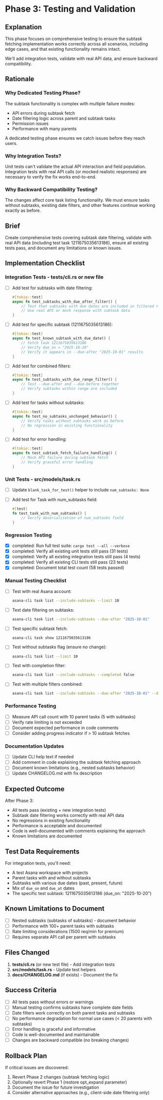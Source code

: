 # Phase 3: Testing and Validation

## Explanation

This phase focuses on comprehensive testing to ensure the subtask fetching implementation works correctly across all scenarios, including edge cases, and that existing functionality remains intact.

We'll add integration tests, validate with real API data, and ensure backward compatibility.

## Rationale

### Why Dedicated Testing Phase?
The subtask functionality is complex with multiple failure modes:
- API errors during subtask fetch
- Date filtering logic across parent and subtask tasks
- Permission issues
- Performance with many parents

A dedicated testing phase ensures we catch issues before they reach users.

### Why Integration Tests?
Unit tests can't validate the actual API interaction and field population. Integration tests with real API calls (or mocked realistic responses) are necessary to verify the fix works end-to-end.

### Why Backward Compatibility Testing?
The changes affect core task listing functionality. We must ensure tasks without subtasks, existing date filters, and other features continue working exactly as before.

## Brief

Create comprehensive tests covering subtask date filtering, validate with real API data (including test task 1211675035613186), ensure all existing tests pass, and document any limitations or known issues.

## Implementation Checklist

### Integration Tests - tests/cli.rs or new file

- [ ] Add test for subtasks with date filtering:
  ```rust
  #[tokio::test]
  async fn test_subtasks_with_due_after_filter() {
      // Test that subtasks with due dates are included in filtered results
      // Use real API or mock response with subtask data
  }
  ```

- [ ] Add test for specific subtask (1211675035613186):
  ```rust
  #[tokio::test]
  async fn test_known_subtask_with_due_date() {
      // Fetch task 1211675035613186
      // Verify due_on = "2025-10-20"
      // Verify it appears in --due-after "2025-10-01" results
  }
  ```

- [ ] Add test for combined filters:
  ```rust
  #[tokio::test]
  async fn test_subtasks_with_due_range_filter() {
      // Test --due-after and --due-before together
      // Verify subtasks within range are included
  }
  ```

- [ ] Add test for tasks without subtasks:
  ```rust
  #[tokio::test]
  async fn test_no_subtasks_unchanged_behavior() {
      // Verify tasks without subtasks work as before
      // No regression in existing functionality
  }
  ```

- [ ] Add test for error handling:
  ```rust
  #[tokio::test]
  async fn test_subtask_fetch_failure_handling() {
      // Mock API failure during subtask fetch
      // Verify graceful error handling
  }
  ```

### Unit Tests - src/models/task.rs

- [ ] Update `blank_task_for_test()` helper to include `num_subtasks: None`

- [ ] Add test for Task with num_subtasks field:
  ```rust
  #[test]
  fn test_task_with_num_subtasks() {
      // Verify deserialization of num_subtasks field
  }
  ```

### Regression Testing

- [x] completed: Run full test suite: `cargo test --all --verbose`
- [x] completed: Verify all existing unit tests still pass (31 tests)
- [x] completed: Verify all existing integration tests still pass (4 tests)
- [x] completed: Verify all existing CLI tests still pass (23 tests)
- [x] completed: Document total test count (58 tests passed)

### Manual Testing Checklist

- [ ] Test with real Asana account:
  ```bash
  asana-cli task list --include-subtasks --limit 10
  ```

- [ ] Test date filtering on subtasks:
  ```bash
  asana-cli task list --include-subtasks --due-after "2025-10-01"
  ```

- [ ] Test specific subtask fetch:
  ```bash
  asana-cli task show 1211675035613186
  ```

- [ ] Test without subtasks flag (ensure no change):
  ```bash
  asana-cli task list --limit 10
  ```

- [ ] Test with completion filter:
  ```bash
  asana-cli task list --include-subtasks --completed false
  ```

- [ ] Test with multiple filters combined:
  ```bash
  asana-cli task list --include-subtasks --due-after "2025-10-01" --due-before "2025-11-01" --completed false
  ```

### Performance Testing

- [ ] Measure API call count with 10 parent tasks (5 with subtasks)
- [ ] Verify rate limiting is not exceeded
- [ ] Document expected performance in code comments
- [ ] Consider adding progress indicator if > 10 subtask fetches

### Documentation Updates

- [ ] Update CLI help text if needed
- [ ] Add comment in code explaining the subtask fetching approach
- [ ] Document known limitations (e.g., nested subtasks behavior)
- [ ] Update CHANGELOG.md with fix description

## Expected Outcome

After Phase 3:
- All tests pass (existing + new integration tests)
- Subtask date filtering works correctly with real API data
- No regressions in existing functionality
- Performance is acceptable and documented
- Code is well-documented with comments explaining the approach
- Known limitations are documented

## Test Data Requirements

For integration tests, you'll need:
- A test Asana workspace with projects
- Parent tasks with and without subtasks
- Subtasks with various due dates (past, present, future)
- Mix of `due_on` and `due_at` dates
- The specific test subtask: 1211675035613186 (due_on: "2025-10-20")

## Known Limitations to Document

- [ ] Nested subtasks (subtasks of subtasks) - document behavior
- [ ] Performance with 100+ parent tasks with subtasks
- [ ] Rate limiting considerations (1500 req/min for premium)
- [ ] Requires separate API call per parent with subtasks

## Files Changed

1. **tests/cli.rs** (or new test file) - Add integration tests
2. **src/models/task.rs** - Update test helpers
3. **docs/CHANGELOG.md** (if exists) - Document the fix

## Success Criteria

- [ ] All tests pass without errors or warnings
- [ ] Manual testing confirms subtasks have complete date fields
- [ ] Date filters work correctly on both parent tasks and subtasks
- [ ] No performance degradation for normal use cases (< 20 parents with subtasks)
- [ ] Error handling is graceful and informative
- [ ] Code is well-documented and maintainable
- [ ] Changes are backward compatible (no breaking changes)

## Rollback Plan

If critical issues are discovered:
1. Revert Phase 2 changes (subtask fetching logic)
2. Optionally revert Phase 1 (restore opt_expand parameter)
3. Document the issue for future investigation
4. Consider alternative approaches (e.g., client-side date filtering only)
